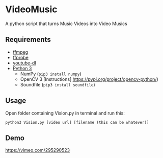 # VideoMusic
A python script that turns Music Videos into Video Musics

## Requirements
  - [ffmpeg](https://ffmpeg.org/download.html)
  - [ffprobe](https://ffmpeg.org/download.html)
  - [youtube-dl](https://github.com/rg3/youtube-dl)
  - [Python 3](https://www.python.org/downloads/)
    - NumPy (```pip3 install numpy```)
    - OpenCV 3 [Instructions] https://pypi.org/project/opencv-python/)
    - Soundfile (```pip3 install soundfile```)
  
## Usage
 Open folder containing Vision.py in terminal and run this:
 
 ```python3 Vision.py [video url] [filename (this can be whatever)]```

## Demo
https://vimeo.com/295290523
